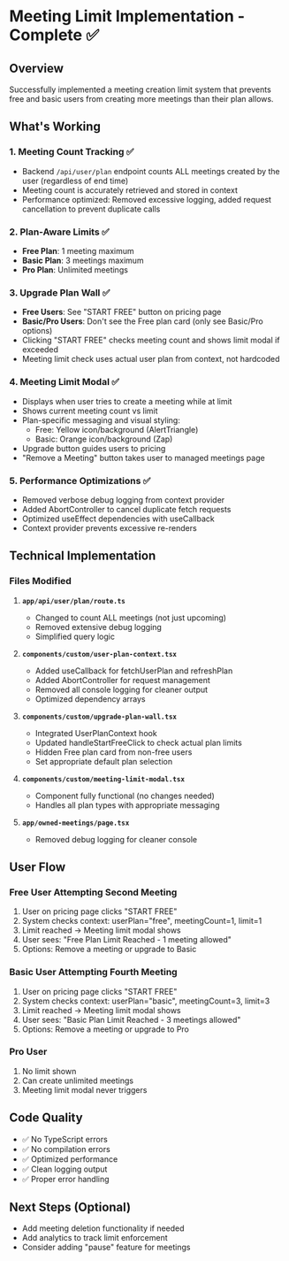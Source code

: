 # Meeting Limit Implementation - Complete ✅

## Overview
Successfully implemented a meeting creation limit system that prevents free and basic users from creating more meetings than their plan allows.

## What's Working

### 1. **Meeting Count Tracking** ✅
- Backend `/api/user/plan` endpoint counts ALL meetings created by the user (regardless of end time)
- Meeting count is accurately retrieved and stored in context
- Performance optimized: Removed excessive logging, added request cancellation to prevent duplicate calls

### 2. **Plan-Aware Limits** ✅
- **Free Plan**: 1 meeting maximum
- **Basic Plan**: 3 meetings maximum  
- **Pro Plan**: Unlimited meetings

### 3. **Upgrade Plan Wall** ✅
- **Free Users**: See "START FREE" button on pricing page
- **Basic/Pro Users**: Don't see the Free plan card (only see Basic/Pro options)
- Clicking "START FREE" checks meeting count and shows limit modal if exceeded
- Meeting limit check uses actual user plan from context, not hardcoded

### 4. **Meeting Limit Modal** ✅
- Displays when user tries to create a meeting while at limit
- Shows current meeting count vs limit
- Plan-specific messaging and visual styling:
  - Free: Yellow icon/background (AlertTriangle)
  - Basic: Orange icon/background (Zap)
- Upgrade button guides users to pricing
- "Remove a Meeting" button takes user to managed meetings page

### 5. **Performance Optimizations** ✅
- Removed verbose debug logging from context provider
- Added AbortController to cancel duplicate fetch requests
- Optimized useEffect dependencies with useCallback
- Context provider prevents excessive re-renders

## Technical Implementation

### Files Modified

1. **`app/api/user/plan/route.ts`**
   - Changed to count ALL meetings (not just upcoming)
   - Removed extensive debug logging
   - Simplified query logic

2. **`components/custom/user-plan-context.tsx`**
   - Added useCallback for fetchUserPlan and refreshPlan
   - Added AbortController for request management
   - Removed all console logging for cleaner output
   - Optimized dependency arrays

3. **`components/custom/upgrade-plan-wall.tsx`**
   - Integrated UserPlanContext hook
   - Updated handleStartFreeClick to check actual plan limits
   - Hidden Free plan card from non-free users
   - Set appropriate default plan selection

4. **`components/custom/meeting-limit-modal.tsx`**
   - Component fully functional (no changes needed)
   - Handles all plan types with appropriate messaging

5. **`app/owned-meetings/page.tsx`**
   - Removed debug logging for cleaner console

## User Flow

### Free User Attempting Second Meeting
1. User on pricing page clicks "START FREE"
2. System checks context: userPlan="free", meetingCount=1, limit=1
3. Limit reached → Meeting limit modal shows
4. User sees: "Free Plan Limit Reached - 1 meeting allowed"
5. Options: Remove a meeting or upgrade to Basic

### Basic User Attempting Fourth Meeting
1. User on pricing page clicks "START FREE"  
2. System checks context: userPlan="basic", meetingCount=3, limit=3
3. Limit reached → Meeting limit modal shows
4. User sees: "Basic Plan Limit Reached - 3 meetings allowed"
5. Options: Remove a meeting or upgrade to Pro

### Pro User
1. No limit shown
2. Can create unlimited meetings
3. Meeting limit modal never triggers

## Code Quality
- ✅ No TypeScript errors
- ✅ No compilation errors
- ✅ Optimized performance
- ✅ Clean logging output
- ✅ Proper error handling

## Next Steps (Optional)
- Add meeting deletion functionality if needed
- Add analytics to track limit enforcement
- Consider adding "pause" feature for meetings

